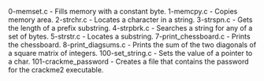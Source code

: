 0-memset.c - Fills memory with a constant byte.
1-memcpy.c - Copies memory area.
2-strchr.c - Locates a character in a string.
3-strspn.c - Gets the length of a prefix substring.
4-strpbrk.c - Searches a string for any of a set of bytes.
5-strstr.c - Locates a substring.
7-print_chessboard.c - Prints the chessboard.
8-print_diagsums.c - Prints the sum of the two diagonals of a square matrix of integers.
100-set_string.c - Sets the value of a pointer to a char.
101-crackme_password - Creates a file that contains the password for the crackme2 executable.
